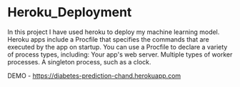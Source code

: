 # Heroku_Deployment

In this project I have used heroku to deploy my machine learning model. Heroku apps include a Procfile that specifies the commands that are executed by the app on startup. You can use a Procfile to declare a variety of process types, including: Your app's web server. Multiple types of worker processes. A singleton process, such as a clock.

DEMO - https://diabetes-prediction-chand.herokuapp.com

